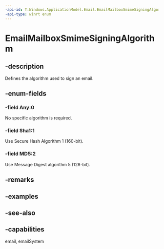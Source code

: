 ```yaml
---
-api-id: T:Windows.ApplicationModel.Email.EmailMailboxSmimeSigningAlgorithm
-api-type: winrt enum
---
```


<!-- Enumeration syntax
public enum Windows.ApplicationModel.Email.EmailMailboxSmimeSigningAlgorithm : int
-->

# EmailMailboxSmimeSigningAlgorithm

## -description
Defines the algorithm used to sign an email.

## -enum-fields
### -field Any:0
No specific algorithm is required.

### -field Sha1:1
Use Secure Hash Algorithm 1 (160-bit).

### -field MD5:2
Use Message Digest algorithm 5 (128-bit).


## -remarks

## -examples

## -see-also
## -capabilities
email, emailSystem
